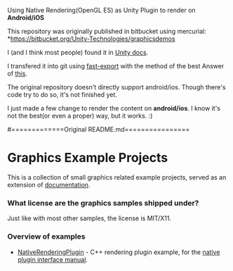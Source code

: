 
Using Native Rendering(OpenGL ES) as Unity Plugin to render on **Android/iOS**

This repository was originally published in bitbucket using mercurial:
*https://bitbucket.org/Unity-Technologies/graphicsdemos

I (and I think most people) found it in [Unity docs](https://docs.unity3d.com/Manual/NativePluginInterface.html).

I transfered it into git using [fast-export](https://github.com/frej/fast-export) with the method of the best Answer of [this](https://stackoverflow.com/questions/16037787/convert-mercurial-project-to-git).

The original repository doesn't directly support android/ios. Though there's code try to do so, it's not finished yet.

I just made a few change to render the content on **android/ios**. I know it's not the best(or even a proper) way, but it works. :) 

#=============Original README.md================
# Graphics Example Projects

This is a collection of small graphics related example projects, served as an extension of [documentation](http://docs.unity3d.com/).


### What license are the graphics samples shipped under?

Just like with most other samples, the license is MIT/X11.


### Overview of examples

* [NativeRenderingPlugin](NativeRenderingPlugin) - C++ rendering plugin example, for the [native plugin interface manual](http://docs.unity3d.com/Manual/NativePluginInterface.html).